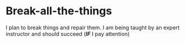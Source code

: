 # Break-all-the-things

I plan to break things and repair them. I am being taught by an expert instructor and should succeed (***IF*** I pay attention)
